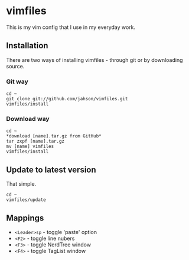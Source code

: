vimfiles
=======
This is my vim config that I use in my everyday work.

Installation
------------

There are two ways of installing vimfiles - through git or by downloading source.

### Git way
    cd ~
    git clone git://github.com/jahson/vimfiles.git
    vimfiles/install

### Download way
    cd ~
    *download [name].tar.gz from GitHub*
    tar zxpf [name].tar.gz
    mv [name] vimfiles
    vimfiles/install

Update to latest version
------------------------

That simple.

    cd ~
    vimfiles/update

Mappings
--------

* ``<Leader>sp`` - toggle 'paste' option
* ``<F2>`` - toggle line nubers
* ``<F3>`` - toggle NerdTree window
* ``<F4>`` - toggle TagList window
